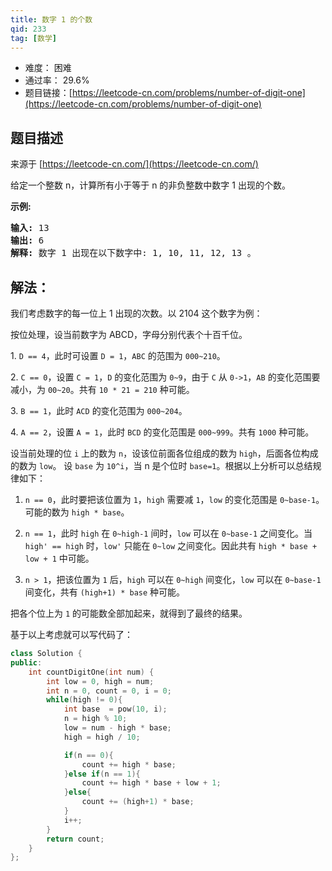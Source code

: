 ```yaml
---
title: 数字 1 的个数
qid: 233
tag: [数学]
---
```


- 难度： 困难
- 通过率： 29.6%
- 题目链接：[https://leetcode-cn.com/problems/number-of-digit-one](https://leetcode-cn.com/problems/number-of-digit-one)


## 题目描述

来源于 [https://leetcode-cn.com/](https://leetcode-cn.com/)

<p>给定一个整数 n，计算所有小于等于 n 的非负整数中数字 1 出现的个数。</p>

<p><strong>示例:</strong></p>

<pre><strong>输入:</strong> 13
<strong>输出:</strong> 6 
<strong>解释: </strong>数字 1 出现在以下数字中: 1, 10, 11, 12, 13 。</pre>



## 解法：

我们考虑数字的每一位上 1 出现的次数。以 2104 这个数字为例：


按位处理，设当前数字为 ABCD，字母分别代表个十百千位。

1\. `D == 4`，此时可设置 `D = 1`，`ABC` 的范围为 `000~210`。

2\. `C == 0`，设置 `C = 1`，`D` 的变化范围为 `0~9`，由于 `C` 从 `0->1`，`AB` 的变化范围要减小，为 `00~20`。共有 `10 * 21 = 210` 种可能。

3\. `B == 1`，此时 `ACD` 的变化范围为 `000~204`。

4\. `A == 2`，设置 `A = 1`，此时 `BCD` 的变化范围是 `000~999`。共有 `1000` 种可能。

设当前处理的位 `i` 上的数为 `n`，设该位前面各位组成的数为 `high`，后面各位构成的数为 `low`。 设 `base` 为 `10^i`，当 n 是个位时 `base=1`。根据以上分析可以总结规律如下：

1. `n == 0`，此时要把该位置为 `1`，`high` 需要减 `1`，`low` 的变化范围是 `0~base-1`。可能的数为 `high * base`。

2. `n == 1`，此时 `high` 在 `0~high-1` 间时，`low` 可以在 `0~base-1` 之间变化。当 `high' == high` 时，`low'` 只能在 `0~low` 之间变化。因此共有 `high * base + low + 1` 中可能。

3. `n > 1`，把该位置为 `1` 后，`high` 可以在 `0~high` 间变化，`low` 可以在 `0~base-1` 间变化，共有 `(high+1) * base` 种可能。

把各个位上为 `1` 的可能数全部加起来，就得到了最终的结果。

基于以上考虑就可以写代码了：

```c++
class Solution {
public:
    int countDigitOne(int num) {
        int low = 0, high = num;
        int n = 0, count = 0, i = 0;
        while(high != 0){
            int base  = pow(10, i);
            n = high % 10;
            low = num - high * base;
            high = high / 10;

            if(n == 0){
                count += high * base;
            }else if(n == 1){
                count += high * base + low + 1;
            }else{
                count += (high+1) * base;
            }
            i++;
        }
        return count;
    }
};
```